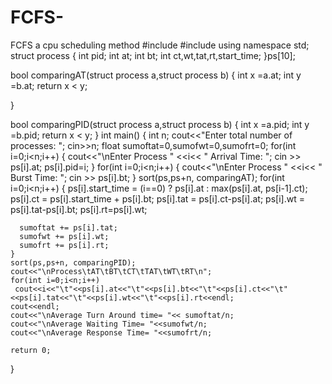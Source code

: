# FCFS-
FCFS a cpu scheduling method 
#include<iostream>
#include <algorithm>
using namespace std;
struct process
{
  int pid;
  int at;
  int bt;
  int ct,wt,tat,rt,start_time;
}ps[10];

bool comparingAT(struct process a,struct process b)
{
   int x =a.at;
   int y =b.at;
   return x < y;

}

bool comparingPID(struct process a,struct process b)
{
   int x =a.pid;
   int y =b.pid;
   return x < y;
}
int main()
{
    int n;
    cout<<"Enter total number of processes: ";
    cin>>n;
    float sumoftat=0,sumofwt=0,sumofrt=0;
    for(int i=0;i<n;i++)
    {
        cout<<"\nEnter Process " <<i<< " Arrival Time: ";
        cin >> ps[i].at;
        ps[i].pid=i;
    }
    for(int i=0;i<n;i++)
    {
        cout<<"\nEnter Process " <<i<< " Burst Time: ";
        cin >> ps[i].bt;
    }
    sort(ps,ps+n, comparingAT);
    for(int i=0;i<n;i++)
    {
      ps[i].start_time = (i==0) ? ps[i].at : max(ps[i].at, ps[i-1].ct);
      ps[i].ct =  ps[i].start_time + ps[i].bt;
      ps[i].tat = ps[i].ct-ps[i].at;
      ps[i].wt = ps[i].tat-ps[i].bt;
      ps[i].rt=ps[i].wt;

      sumoftat += ps[i].tat;
      sumofwt += ps[i].wt;
      sumofrt += ps[i].rt;
    }
    sort(ps,ps+n, comparingPID);
    cout<<"\nProcess\tAT\tBT\tCT\tTAT\tWT\tRT\n";
    for(int i=0;i<n;i++)
     cout<<i<<"\t"<<ps[i].at<<"\t"<<ps[i].bt<<"\t"<<ps[i].ct<<"\t"<<ps[i].tat<<"\t"<<ps[i].wt<<"\t"<<ps[i].rt<<endl;
    cout<<endl;
    cout<<"\nAverage Turn Around time= "<< sumoftat/n;
    cout<<"\nAverage Waiting Time= "<<sumofwt/n;
    cout<<"\nAverage Response Time= "<<sumofrt/n;

    return 0;
}
